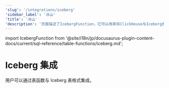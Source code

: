 ```yaml
---
'slug': '/integrations/iceberg'
'sidebar_label': '冰山'
'title': '冰山'
'description': '页面描述了IcebergFunction，它可以用来将ClickHouse与Iceberg表格式集成'
---
```


import IcebergFunction from '@site/i18n/jp/docusaurus-plugin-content-docs/current/sql-reference/table-functions/iceberg.md';


# Iceberg 集成

用户可以通过表函数与 Iceberg 表格式集成。

<IcebergFunction/>
